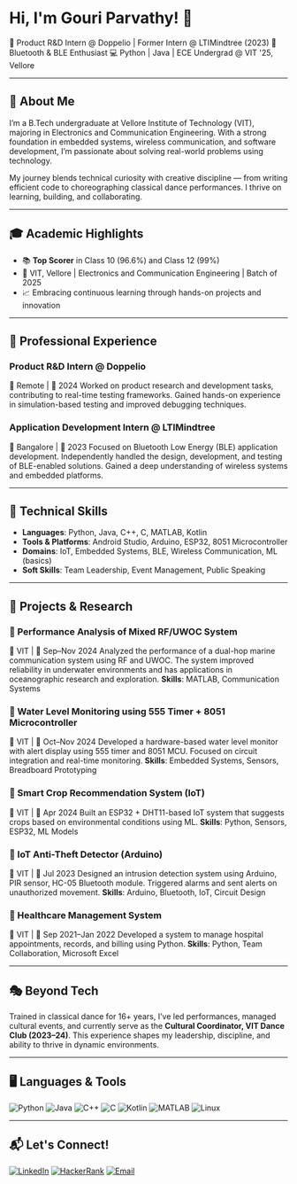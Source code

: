 # Hi, I'm Gouri Parvathy! 👋

🚀 Product R\&D Intern @ Doppelio | Former Intern @ LTIMindtree (2023)
📡 Bluetooth & BLE Enthusiast
💻 Python | Java | ECE Undergrad @ VIT '25, Vellore

---

## 🌟 About Me

I’m a B.Tech undergraduate at Vellore Institute of Technology (VIT), majoring in Electronics and Communication Engineering. With a strong foundation in embedded systems, wireless communication, and software development, I’m passionate about solving real-world problems using technology.

My journey blends technical curiosity with creative discipline — from writing efficient code to choreographing classical dance performances. I thrive on learning, building, and collaborating.

---

## 🎓 Academic Highlights

* 📚 **Top Scorer** in Class 10 (96.6%) and Class 12 (99%)
* 🏫 VIT, Vellore | Electronics and Communication Engineering | Batch of 2025
* 📈 Embracing continuous learning through hands-on projects and innovation

---

## 💼 Professional Experience

### Product R\&D Intern @ Doppelio

📍 Remote | 📅 2024
Worked on product research and development tasks, contributing to real-time testing frameworks. Gained hands-on experience in simulation-based testing and improved debugging techniques.

### Application Development Intern @ LTIMindtree

📍 Bangalore | 📅 2023
Focused on Bluetooth Low Energy (BLE) application development. Independently handled the design, development, and testing of BLE-enabled solutions. Gained a deep understanding of wireless systems and embedded platforms.

---

## 🧠 Technical Skills

* **Languages**: Python, Java, C++, C, MATLAB, Kotlin
* **Tools & Platforms**: Android Studio, Arduino, ESP32, 8051 Microcontroller
* **Domains**: IoT, Embedded Systems, BLE, Wireless Communication, ML (basics)
* **Soft Skills**: Team Leadership, Event Management, Public Speaking

---

## 📂 Projects & Research

### 🔹 Performance Analysis of Mixed RF/UWOC System

📍 VIT | 📅 Sep–Nov 2024
Analyzed the performance of a dual-hop marine communication system using RF and UWOC. The system improved reliability in underwater environments and has applications in oceanographic research and exploration.
**Skills**: MATLAB, Communication Systems

### 🔹 Water Level Monitoring using 555 Timer + 8051 Microcontroller

📍 VIT | 📅 Oct–Nov 2024
Developed a hardware-based water level monitor with alert display using 555 timer and 8051 MCU. Focused on circuit integration and real-time monitoring.
**Skills**: Embedded Systems, Sensors, Breadboard Prototyping

### 🔹 Smart Crop Recommendation System (IoT)

📍 VIT | 📅 Apr 2024
Built an ESP32 + DHT11-based IoT system that suggests crops based on environmental conditions using ML.
**Skills**: Python, Sensors, ESP32, ML Models

### 🔹 IoT Anti-Theft Detector (Arduino)

📍 VIT | 📅 Jul 2023
Designed an intrusion detection system using Arduino, PIR sensor, HC-05 Bluetooth module. Triggered alarms and sent alerts on unauthorized movement.
**Skills**: Arduino, Bluetooth, IoT, Circuit Design

### 🔹 Healthcare Management System

📍 VIT | 📅 Sep 2021–Jan 2022
Developed a system to manage hospital appointments, records, and billing using Python.
**Skills**: Python, Team Collaboration, Microsoft Excel

---

## 🎭 Beyond Tech

Trained in classical dance for 16+ years, I’ve led performances, managed cultural events, and currently serve as the **Cultural Coordinator, VIT Dance Club (2023–24)**.
This experience shapes my leadership, discipline, and ability to thrive in dynamic environments.

---

## 🖥️ Languages & Tools

![Python](https://img.shields.io/badge/Python-3670A0?style=for-the-badge\&logo=python\&logoColor=ffdd54)
![Java](https://img.shields.io/badge/Java-ED8B00?style=for-the-badge\&logo=java\&logoColor=white)
![C++](https://img.shields.io/badge/C++-00599C?style=for-the-badge\&logo=c%2b%2b\&logoColor=white)
![C](https://img.shields.io/badge/C-00599C?style=for-the-badge\&logo=c\&logoColor=white)
![Kotlin](https://img.shields.io/badge/Kotlin-0095D5?style=for-the-badge\&logo=kotlin\&logoColor=white)
![MATLAB](https://img.shields.io/badge/MATLAB-0076A8?style=for-the-badge\&logo=mathworks\&logoColor=white)
![Linux](https://img.shields.io/badge/Linux-FCC624?style=for-the-badge\&logo=linux\&logoColor=black)

---

## 📬 Let's Connect!

[![LinkedIn](https://img.shields.io/badge/LinkedIn-%230077B5.svg?style=for-the-badge\&logo=linkedin\&logoColor=white)](https://www.linkedin.com/in/gouri-parvathy-p-r-ece-student/)
[![HackerRank](https://img.shields.io/badge/HackerRank-%232C8DFF.svg?style=for-the-badge\&logo=hackerrank\&logoColor=white)](https://www.hackerrank.com/profile/prgouriparvathy)
[![Email](https://img.shields.io/badge/Email-D14836?style=for-the-badge\&logo=gmail\&logoColor=white)](mailto:prgouriparvathy@gmail.com)




